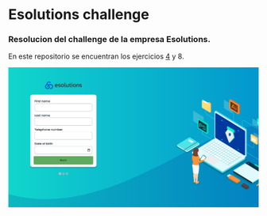 # Esolutions challenge
 
### Resolucion del challenge de la empresa Esolutions.
En este repositorio se encuentran los ejercicios [4](./ejercicio_4/exercise_4.jsexercise4.js) y 8.



![Design preview for the component with sign up form coding challenge](./images/form.png)




